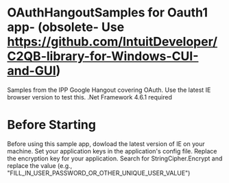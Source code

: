 OAuthHangoutSamples for Oauth1 app- (obsolete- Use https://github.com/IntuitDeveloper/C2QB-library-for-Windows-CUI-and-GUI)
===================

Samples from the IPP Google Hangout covering OAuth.
Use the latest IE browser version to test this.
.Net Framework 4.6.1 required

Before Starting
===================

Before using this sample app, dowload the latest version of IE on your machine.
Set your application keys in the application's config file.
Replace the encryption key for your application.  Search for StringCipher.Encrypt and replace the value (e.g., "FILL_IN_USER_PASSWORD_OR_OTHER_UNIQUE_USER_VALUE")
